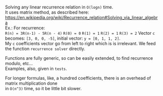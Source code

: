 Solving any linear recurrence relation in ```O(logn)``` time.   
It uses matrix method, as described here: https://en.wikipedia.org/wiki/Recurrence_relation#Solving_via_linear_algebra    
Ex.:    For recurrence:    
```R(n) = 3R(n-1) - 5R(n - 4)```
```R(0) = 0```
```R(1) = 1```
```R(2) = 1```
```R(3) = 2```
Vector ```c``` becomes: ```[3, 0, 0, -5]```, initial vector: ```y = [0, 1, 1, 2]```.    
My ```c``` coefficients vector go from left to right which is is irrelevant. We feed the function ```recurrence solver``` directly.    

Functions are fully generic, so can be easily extended, to find recurrence modulo, etc...   
Examples, also, given in ```tests```.        

For longer formulas, like, a hundred coefficients, there is an overhead of matrix multiplication done    
in ```O(n^3)``` time, so it be little bit slower.    



